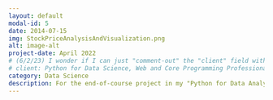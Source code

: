 ```yaml
---
layout: default
modal-id: 5
date: 2014-07-15
img: StockPriceAnalysisAndVisualization.png
alt: image-alt
project-date: April 2022
# (6/2/23) I wonder if I can just "comment-out" the "client" field without consequence (...?):
# client: Python for Data Science, Web and Core Programming Professional Concentration
category: Data Science
description: For the end-of-course project in my "Python for Data Analysis" course (part of the "Python for Data Science, Web and Core Programming Professional Concentration" offered by the University of California, Davis's Continuing and Professional Education division), I and a group of my fellow classmates used Jupyter, as well as Python's pandas, NumPy, Matplotlib, and scikit-learn libraries, to perform data exploration, cleaning, visualization, and analysis/interpretation that ultimately informed a stock investment recommendation for a hypothetical client. Our submission for this assignment, for which I served as team "project manager", received a perfect score from the course's instructor. <br /> <br /> This project was one of our first major "putting it all together" assignments in which we took everything we had learned over the past six months and applied it to analyzing, visualizing, and interpreting real-world data. It was also our first opportunity to collaborate with fellow students in a way that not only maximized the strength of our final output, but also allowed us to learn from each other and our different approaches to implementing the course content. Overall, this project was a major confidence-builder that showed me  that both alone and in collaboration with others, I could write code, interpret data, and make recommendations that were valuable. <br /> <br /> For more information, please visit https://github.com/reidgaede/GroupProject_StockPriceAnalysisAndVisualization.
---
```

